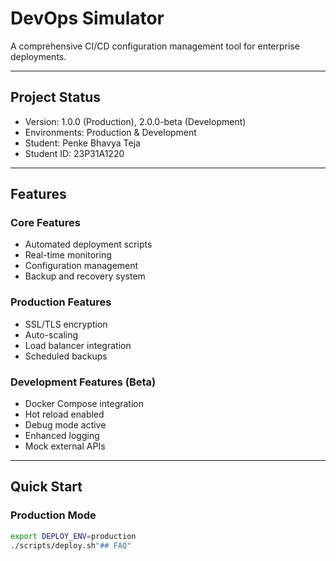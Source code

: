 # DevOps Simulator

A comprehensive CI/CD configuration management tool for enterprise deployments.

---

## Project Status
- Version: 1.0.0 (Production), 2.0.0-beta (Development)
- Environments: Production & Development
- Student: Penke Bhavya Teja
- Student ID: 23P31A1220

<!--
# Experimental Project Info
Version: 3.0.0-experimental  
Environment: Testing  
Maintainer: DevOps Innovation Team
-->

---

## Features

### Core Features
- Automated deployment scripts
- Real-time monitoring
- Configuration management
- Backup and recovery system

### Production Features
- SSL/TLS encryption
- Auto-scaling
- Load balancer integration
- Scheduled backups

### Development Features (Beta)
- Docker Compose integration  
- Hot reload enabled  
- Debug mode active  
- Enhanced logging  
- Mock external APIs  

<!--
# Experimental Add-ons
- 🤖 AI-powered deployment optimization  
- 🌐 Multi-cloud orchestration (AWS, Azure, GCP, DigitalOcean)  
- 📈 Predictive scaling with machine learning  
- 🔒 Zero-trust security architecture  
- 🌊 Event-driven architecture  
- 🎯 Chaos engineering tools  
-->

---

## Quick Start

### Production Mode
```bash
export DEPLOY_ENV=production
./scripts/deploy.sh"## FAQ" 
